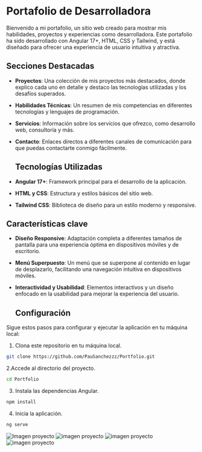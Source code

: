 # Portafolio de Desarrolladora

Bienvenido a mi portafolio, un sitio web creado para mostrar mis habilidades, proyectos y experiencias como desarrolladora. Este portafolio ha sido desarrollado con Angular 17+, HTML, CSS y Tailwind, y está diseñado para ofrecer una experiencia de usuario intuitiva y atractiva.


## Secciones Destacadas

- **Proyectos**: Una colección de mis proyectos más destacados, donde explico cada uno en detalle y destaco las tecnologías utilizadas y los desafíos superados.
- **Habilidades Técnicas**: Un resumen de mis competencias en diferentes tecnologías y lenguajes de programación.
- **Servicios**: Información sobre los servicios que ofrezco, como desarrollo web, consultoría y más.
- **Contacto**: Enlaces directos a diferentes canales de comunicación para que puedas contactarte conmigo fácilmente.

  ## Tecnologías Utilizadas

- **Angular 17+**: Framework principal para el desarrollo de la aplicación.
- **HTML y CSS**: Estructura y estilos básicos del sitio web.
- **Tailwind CSS**: Biblioteca de diseño para un estilo moderno y responsive.

## Características clave

- **Diseño Responsive**: Adaptación completa a diferentes tamaños de pantalla para una experiencia óptima en dispositivos móviles y de escritorio.
- **Menú Superpuesto**: Un menú que se superpone al contenido en lugar de desplazarlo, facilitando una navegación intuitiva en dispositivos móviles.
- **Interactividad y Usabilidad**: Elementos interactivos y un diseño enfocado en la usabilidad para mejorar la experiencia del usuario.

  ## Configuración

Sigue estos pasos para configurar y ejecutar la aplicación en tu máquina local:

1. Clona este repositorio en tu máquina local.

```bash
git clone https://github.com/PauSanchezzz/Portfolio.git
```

2.Accede al directorio del proyecto.
```bash
cd Portfolio
```

3. Instala las dependencias Angular.
```bash
npm install
```

4. Inicia la aplicación.
```bash
ng serve
```

![Imagen proyecto](https://github.com/PauSanchezzz/Portfolio/assets/122471751/ca7caf93-4e21-4e77-856a-b249e0c39094)
![imagen proyecto](https://github.com/PauSanchezzz/Portfolio/assets/122471751/c7cc2d6e-83a1-469f-8619-4c54e9878359)
![imagen proyecto](https://github.com/PauSanchezzz/Portfolio/assets/122471751/0af3090c-b0b9-4f9a-b93e-c36d8f76e9c6)
![imagen proyecto](https://github.com/PauSanchezzz/Portfolio/assets/122471751/8b6a670c-05dc-44c4-a3d1-edf84d4c743a)


